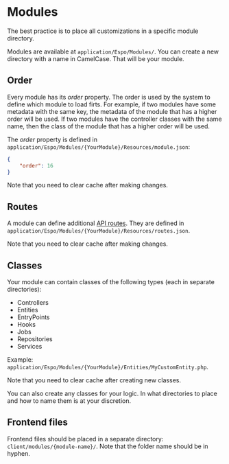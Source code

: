 # Modules

The best practice is to place all customizations in a specific module directory.

Modules are available at `application/Espo/Modules/`. You can create a new directory with a name in CamelCase. That will be your module.

## Order

Every module has its *order* property. The order is used by the system to define which module to load firts. For example, if two modules have some metadata with the same key, the metadata of the module that has a higher order will be used. If two modules have the controller classes with the same name, then the class of the module that has a higher order will be used.

The *order* property is defined in `application/Espo/Modules/{YourModule}/Resources/module.json`:

```json
{
    "order": 16
}
```

Note that you need to clear cache after making changes.

## Routes

A module can define additional [API routes](api-action.md/#routing). They are defined in `application/Espo/Modules/{YourModule}/Resources/routes.json`.

Note that you need to clear cache after making changes.

## Classes

Your module can contain classes of the following types (each in separate directories):

* Controllers
* Entities
* EntryPoints
* Hooks
* Jobs
* Repositories
* Services

Example: `application/Espo/Modules/{YourModule}/Entities/MyCustomEntity.php`.

Note that you need to clear cache after creating new classes.

You can also create any classes for your logic. In what directories to place and how to name them is at your discretion.

## Frontend files

Frontend files should be placed in a separate directory: `client/modules/{module-name}/`. Note that the folder name should be in hyphen.
